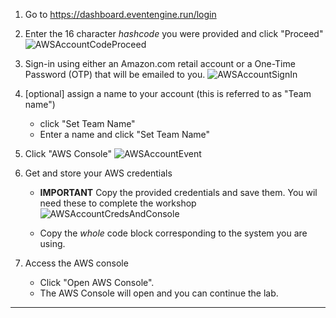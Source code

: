 1. Go to <https://dashboard.eventengine.run/login>

1. Enter the 16 character _hashcode_ you were provided and click "Proceed"
  ![AWSAccountCodeProceed](/Common/images/AWSAccountCodeProceed.png)

1. Sign-in using either an Amazon.com retail account or a One-Time Password (OTP) that will be emailed to you.
  ![AWSAccountSignIn](/Common/images/AWSAccountSignIn.png)

1. [optional] assign a name to your account (this is referred to as "Team name")
     * click "Set Team Name"
     * Enter a name and click "Set Team Name"

1. Click "AWS Console"
  ![AWSAccountEvent](/Common/images/AWSAccountEvent.png)

1. Get and store your AWS credentials
     * **IMPORTANT** Copy the provided credentials and save them.  You wil need these to complete the workshop
        ![AWSAccountCredsAndConsole](/Common/images/AWSAccountCredsAndConsole.png)

     * Copy the _whole_ code block corresponding to the system you are using.

1. Access the AWS console
    * Click "Open AWS Console".
    * The AWS Console will open and you can continue the lab.

---

